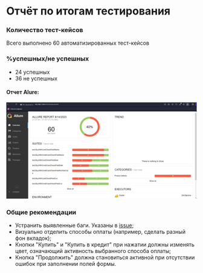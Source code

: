 # Отчёт по итогам тестирования

### Количество тест-кейсов
Всего выполнено 60 автоматизированных тест-кейсов

### %успешных/не успешных
* 24 успешных 
* 36 не успешных 

#### Отчет Alure:

![Screenshot_1](https://github.com/Ginnyelf/QA-Diploma/blob/main/Allure.PNG)


### Общие рекомендации
* Устранить выявленные баги. Указаны в [issue](https://github.com/Ginnyelf/QA-Diploma/issues);
* Визуально отделить способы оплаты (например, сделать разный фон вкладок);
* Кнопки "Купить" и "Купить в кредит" при нажатии должны изменять цвет, означающий активность выбранного способа оплаты;
* Кнопка "Продолжить" должна становиться активной при отсутствии ошибок при заполнении полей формы.
